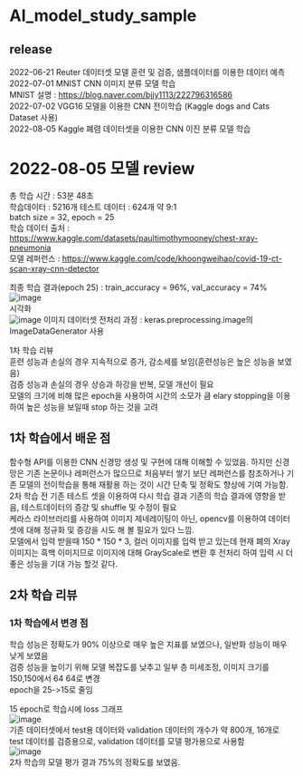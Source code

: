 # AI_model_study_sample

## release
2022-06-21 Reuter 데이터셋 모델 훈련 및 검증, 샘플데이터를 이용한 데이터 예측  
2022-07-01 MNIST CNN 이미지 분류 모델 학습  
MNIST 설명 : https://blog.naver.com/bjjy1113/222796316586  
2022-07-02 VGG16 모델을 이용한 CNN 전이학습 (Kaggle dogs and Cats Dataset 사용)  
2022-08-05 Kaggle 폐렴 데이터셋을 이용한 CNN 이진 분류 모델 학습  
# 2022-08-05 모델 review
총 학습 시간 : 53분 48초  
학습데이터 : 5216개 테스트 데이터 : 624개 약 9:1  
batch size = 32, epoch = 25  
학습 데이터 출처 : https://www.kaggle.com/datasets/paultimothymooney/chest-xray-pneumonia  
모델 레퍼런스 : https://www.kaggle.com/code/khoongweihao/covid-19-ct-scan-xray-cnn-detector  

최종 학습 결과(epoch 25) : train_accuracy = 96%, val_accuracy = 74%  
![image](https://user-images.githubusercontent.com/83262616/183012493-081f965e-bb3e-4c03-a639-9eb8a0c0d953.png)  
시각화  
![image](https://user-images.githubusercontent.com/83262616/183048198-32dcd1da-a2ca-4f7f-a1d7-a103f3a7fed0.png)
이미지 데이터셋 전처리 과정 : keras.preprocessing.image의 ImageDataGenerator 사용  

1차 학습 리뷰  
훈련 성능과 손실의 경우 지속적으로 증가, 감소세를 보임(훈련성능은 높은 성능을 보였음)  
검증 성능과 손실의 경우 상승과 하강을 반복, 모델 개선이 필요  
모델의 크기에 비해 많은 epoch을 사용하여 시간의 소모가 큼 elary stopping을 이용하여 높은 성능을 보일때 stop 하는 것을 고려

## 1차 학습에서 배운 점  
함수형 API를 이용한 CNN 신경망 생성 및 구현에 대해 이해할 수 있었음. 하지만 신경망은 기존 논문이나 레퍼런스가 많으므로 처음부터 쌓기 보단 레퍼런스를 참조하거나 기존 모델의 전이학습을 통해 재활용 하는 것이 시간 단축 및 정확도 향상에 기여 가능함.  
2차 학습 전 기존 테스트 셋을 이용하여 다시 학습 결과 기존의 학습 결과에 영향을 받음, 테스트데이터의 증강 및 shuffle 및 수정이 필요  
케라스 라이브러리를 사용하여 이미지 제네레이팅이 아닌, opencv를 이용하여 데이터셋에 대해 정규화 및 증강을 시도 해 볼 필요가 있다 느낌.  
모델에서 입력 받을때 150 * 150 * 3, 컬러 이미지를 입력 받고 있는데 현재 폐의 Xray 이미지는 흑백 이미지므로 이미지에 대해 GrayScale로 변환 후 전처리 하여 입력 시 더 좋은 성능을 기대 가능 할것 같다.

## 2차 학습 리뷰  
### 1차 학습에서 변경 점  
학습 성능은 정확도가 90% 이상으로 매우 높은 지표를 보였으나, 일반화 성능이 매우 낮게 보였음  
검증 성능을 높이기 위해 모델 복잡도를 낮추고 일부 층 미세조정, 이미지 크기를 150,150에서 64 64로 변경  
epoch을 25->15로 줄임  

15 epoch로 학습시에 loss 그래프  
![image](https://user-images.githubusercontent.com/83262616/183052604-a4482794-4bf6-4814-b304-b4182937f80d.png)  
기존 데이터셋에서 test용 데이터와 validation 데이터의 개수가 약 800개, 16개로 test 데이터를 검증용으로, validation 데이터를 모델 평가용으로 사용함  
![image](https://user-images.githubusercontent.com/83262616/183053110-051aa138-9eb2-4bc6-97c1-29fa0a2611f9.png)  
2차 학습의 모델 평가 결과 75%의 정확도를 보였음.
